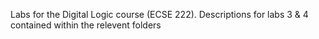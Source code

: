 Labs for the Digital Logic course (ECSE 222).
Descriptions for labs 3 & 4 contained within the relevent folders
